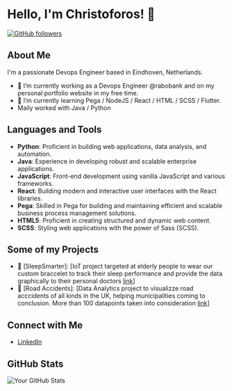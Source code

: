 <!--
**clapathiotis/clapathiotis** is a ✨ _special_ ✨ repository because its `README.md` (this file) appears on your GitHub profile.

Here are some ideas to get you started:

- 🔭 I’m currently working on ...
- 🌱 I’m currently learning ...
- 👯 I’m looking to collaborate on ...
- 🤔 I’m looking for help with ...
- 💬 Ask me about ...
- 📫 How to reach me: ...
- 😄 Pronouns: ...
- ⚡ Fun fact: ...
-->
# Hello, I'm Christoforos! 👋

[![GitHub followers](https://img.shields.io/github/followers/clapathiotis?label=Follow&style=social)](https://github.com/clapathiotis)

## About Me

I'm a passionate Devops Engineer based in Eindhoven, Netherlands.

- 🔭 I’m currently working as a Devops Engineer @rabobank and on my personal portfolio website in my free time.
- 🌱 I’m currently learning Pega / NodeJS / React / HTML / SCSS / Flutter.
- Maily worked with Java / Python

## Languages and Tools

- **Python**: Proficient in building web applications, data analysis, and automation.
- **Java**: Experience in developing robust and scalable enterprise applications.
- **JavaScript**: Front-end development using vanilla JavaScript and various frameworks.
- **React**: Building modern and interactive user interfaces with the React libraries.
- **Pega**: Skilled in Pega for building and maintaining efficient and scalable business process management solutions.
- **HTML5**: Proficient in creating structured and dynamic web content.
- **SCSS**: Styling web applications with the power of Sass (SCSS).

## Some of my Projects

- 🚀 [SleepSmarter]: [IoT project targeted at elderly people to wear our custom braccelet to track their sleep performance and provide the data graphically to their personal doctors [link](https://github.com/clapathiotis/SleepSmarter)]
- 🌟 [Road Accidents]: [Data Analytics project to visualizze road acccidents of all kinds in the UK, helping municipalities coming to conclusion. More than 100 datapoints taken into consideration [link](https://github.com/clapathiotis/jbi100_A1)]

## Connect with Me

- [LinkedIn](https://www.linkedin.com/in/christoforos-lapathiotis-451b2a179/)

## GitHub Stats

![Your GitHub Stats](https://github-readme-stats.vercel.app/api?username=clapathiotis&show_icons=true&hide=contribs,prs&cache_seconds=86400&theme=radical)
